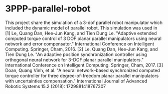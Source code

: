 # 3PPP-parallel-robot
This project share the simulation of a 3-dof parallel robot manipulator which included the dynamic model of parallel robot.
This simulation was used in
[1] Le, Quang Dan, Hee-Jun Kang, and Tien Dung Le. "Adaptive extended computed torque control of 3 DOF planar parallel manipulators using neural network and error compensator." International Conference on Intelligent Computing. Springer, Cham, 2016.
[2] Le, Quang Dan, Hee-Jun Kang, and Tien Dung Le. "An adaptive position synchronization controller using orthogonal neural network for 3-DOF planar parallel manipulators." International Conference on Intelligent Computing. Springer, Cham, 2017.
[3] Doan, Quang Vinh, et al. "A neural network–based synchronized computed torque controller for three degree-of-freedom planar parallel manipulators with uncertainties compensation." International Journal of Advanced Robotic Systems 15.2 (2018): 1729881418767307
